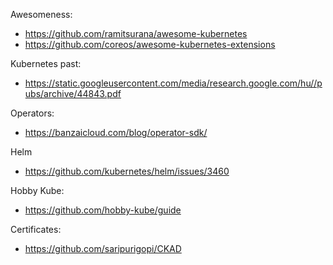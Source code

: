 Awesomeness:
 - https://github.com/ramitsurana/awesome-kubernetes
 - https://github.com/coreos/awesome-kubernetes-extensions

Kubernetes past:
 - https://static.googleusercontent.com/media/research.google.com/hu//pubs/archive/44843.pdf

Operators:
 - https://banzaicloud.com/blog/operator-sdk/

Helm
- https://github.com/kubernetes/helm/issues/3460

Hobby Kube:
 - https://github.com/hobby-kube/guide

Certificates:
 - https://github.com/saripurigopi/CKAD
